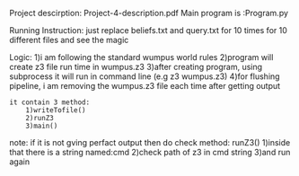 
Project descirption: Project-4-description.pdf
Main program is :Program.py

Running Instruction:
    just replace beliefs.txt and query.txt for 10 times for 10 different files and see the magic

Logic:
    1)i am following the standard wumpus world rules
    2)program will create z3 file run time in wumpus.z3
    3)after creating program, using subprocess it will run in command line (e.g z3 wumpus.z3)
    4)for flushing pipeline, i am removing the wumpus.z3 file each time after getting output

    it contain 3 method:
        1)writeTofile()
        2)runZ3
        3)main()

note:
    if it is not gving perfact output then do check method: runZ3()
        1)inside that there is a string named:cmd
        2)check path of z3 in cmd string
        3)and run again

